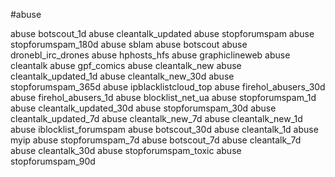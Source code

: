 #abuse

abuse	botscout_1d
abuse	cleantalk_updated
abuse	stopforumspam
abuse	stopforumspam_180d
abuse	sblam
abuse	botscout
abuse	dronebl_irc_drones
abuse	hphosts_hfs
abuse	graphiclineweb
abuse	cleantalk
abuse	gpf_comics
abuse	cleantalk_new
abuse	cleantalk_updated_1d
abuse	cleantalk_new_30d
abuse	stopforumspam_365d
abuse	ipblacklistcloud_top
abuse	firehol_abusers_30d
abuse	firehol_abusers_1d
abuse	blocklist_net_ua
abuse	stopforumspam_1d
abuse	cleantalk_updated_30d
abuse	stopforumspam_30d
abuse	cleantalk_updated_7d
abuse	cleantalk_new_7d
abuse	cleantalk_new_1d
abuse	iblocklist_forumspam
abuse	botscout_30d
abuse	cleantalk_1d
abuse	myip
abuse	stopforumspam_7d
abuse	botscout_7d
abuse	cleantalk_7d
abuse	cleantalk_30d
abuse	stopforumspam_toxic
abuse	stopforumspam_90d

